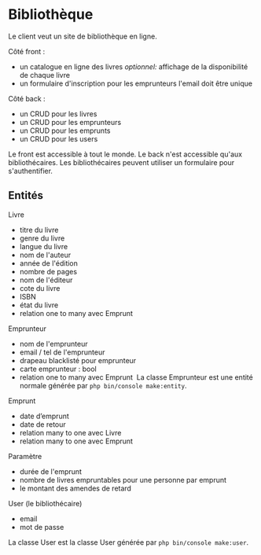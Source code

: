 # Bibliothèque

Le client veut un site de bibliothèque en ligne.

Côté front :

- un catalogue en ligne des livres
  *optionnel:* affichage de la disponibilité de chaque livre
- un formulaire d'inscription pour les emprunteurs
  l'email doit être unique

Côté back :

- un CRUD pour les livres
- un CRUD pour les emprunteurs
- un CRUD pour les emprunts
- un CRUD pour les users

Le front est accessible à tout le monde.
Le back n'est accessible qu'aux bibliothécaires.
Les bibliothécaires peuvent utiliser un formulaire pour s'authentifier.  

## Entités

Livre

- titre du livre
- genre du livre
- langue du livre
- nom de l'auteur
- année de l'édition
- nombre de pages
- nom de l'éditeur
- cote du livre
- ISBN
- état du livre
- relation one to many avec Emprunt

Emprunteur

- nom de l'emprunteur
- email / tel de l'emprunteur
- drapeau blacklisté pour emprunteur
- carte emprunteur : bool
- relation one to many avec Emprunt
​
La classe Emprunteur est une entité normale générée par `php bin/console make:entity`.

Emprunt

- date d’emprunt
- date de retour
- relation many to one avec Livre
- relation many to one avec Emprunt

Paramètre

- durée de l'emprunt
- nombre de livres empruntables pour une personne par emprunt
- le montant des amendes de retard

User (le bibliothécaire)

- email
- mot de passe

La classe User est la classe User générée par `php bin/console make:user`.
